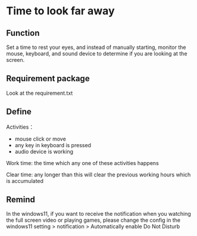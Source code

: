 # Time to look far away


## Function 
Set a time to rest your eyes, and instead of manually starting, monitor the mouse, keyboard, and sound device to determine if you are looking at the screen.

## Requirement package
Look at the requirement.txt

## Define
Activities：
- mouse click or move
- any key in keyboard is pressed
- audio device is working

Work time: the time which any one of these activities happens

Clear time: any longer than this will clear the previous working hours which is accumulated

## Remind
In the windows11, if you want to receive the notification when you watching the full screen video or playing games, please change the config in the windows11 setting > notification > Automatically enable Do Not Disturb
